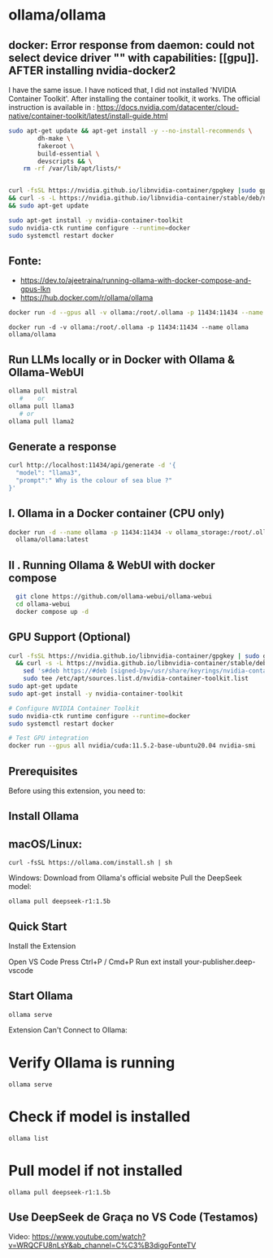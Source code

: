 # ollama/ollama

## docker: Error response from daemon: could not select device driver "" with capabilities: [[gpu]]. AFTER installing nvidia-docker2

I have the same issue. I have noticed that, I did not installed 'NVIDIA Container Toolkit'. After installing the container toolkit, it works. The official instruction is available in : https://docs.nvidia.com/datacenter/cloud-native/container-toolkit/latest/install-guide.html

```sh
sudo apt-get update && apt-get install -y --no-install-recommends \                                                                             
        dh-make \
        fakeroot \                                                                 
        build-essential \
        devscripts && \
    rm -rf /var/lib/apt/lists/*


curl -fsSL https://nvidia.github.io/libnvidia-container/gpgkey |sudo gpg --dearmor -o /usr/share/keyrings/nvidia-container-toolkit-keyring.gpg \
&& curl -s -L https://nvidia.github.io/libnvidia-container/stable/deb/nvidia-container-toolkit.list | sed 's#deb https://#deb [signed-by=/usr/share/keyrings/nvidia-container-toolkit-keyring.gpg] https://#g' | sudo tee /etc/apt/sources.list.d/nvidia-container-toolkit.list \
&& sudo apt-get update

sudo apt-get install -y nvidia-container-toolkit
sudo nvidia-ctk runtime configure --runtime=docker
sudo systemctl restart docker
```

## Fonte:
- https://dev.to/ajeetraina/running-ollama-with-docker-compose-and-gpus-lkn
- https://hub.docker.com/r/ollama/ollama


```sh
docker run -d --gpus all -v ollama:/root/.ollama -p 11434:11434 --name ollama ollama/ollama:latest
```


`docker run -d -v ollama:/root/.ollama -p 11434:11434 --name ollama ollama/ollama`

## Run LLMs locally or in Docker with Ollama & Ollama-WebUI
```sh
ollama pull mistral
   #    or 
ollama pull llama3
   # or 
ollama pull llama2 
```

## Generate a response
```sh
curl http://localhost:11434/api/generate -d '{
  "model": "llama3",
  "prompt":" Why is the colour of sea blue ?"
}'

```

## I. Ollama in a Docker container (CPU only)
```sh
docker run -d --name ollama -p 11434:11434 -v ollama_storage:/root/.ollama \
  ollama/ollama:latest
```

## II . Running Ollama & WebUI with docker compose
  ```sh
    git clone https://github.com/ollama-webui/ollama-webui
    cd ollama-webui
    docker compose up -d
```

## GPU Support (Optional)

```sh
curl -fsSL https://nvidia.github.io/libnvidia-container/gpgkey | sudo gpg --dearmor -o /usr/share/keyrings/nvidia-container-toolkit-keyring.gpg \
  && curl -s -L https://nvidia.github.io/libnvidia-container/stable/deb/nvidia-container-toolkit.list | \
    sed 's#deb https://#deb [signed-by=/usr/share/keyrings/nvidia-container-toolkit-keyring.gpg] https://#g' | \
    sudo tee /etc/apt/sources.list.d/nvidia-container-toolkit.list
sudo apt-get update
sudo apt-get install -y nvidia-container-toolkit

# Configure NVIDIA Container Toolkit
sudo nvidia-ctk runtime configure --runtime=docker
sudo systemctl restart docker

# Test GPU integration
docker run --gpus all nvidia/cuda:11.5.2-base-ubuntu20.04 nvidia-smi
```

## Prerequisites
Before using this extension, you need to:

## Install Ollama

## macOS/Linux:
`curl -fsSL https://ollama.com/install.sh | sh`

Windows: Download from Ollama's official website
Pull the DeepSeek model:

`ollama pull deepseek-r1:1.5b`

## Quick Start
Install the Extension

Open VS Code
Press Ctrl+P / Cmd+P
Run ext install your-publisher.deep-vscode

## Start Ollama

`ollama serve`

Extension Can't Connect to Ollama:

# Verify Ollama is running
`ollama serve`

# Check if model is installed
`ollama list`

# Pull model if not installed
`ollama pull deepseek-r1:1.5b`

## Use DeepSeek de Graça no VS Code (Testamos)

Video: https://www.youtube.com/watch?v=WRQCFU8nLsY&ab_channel=C%C3%B3digoFonteTV
